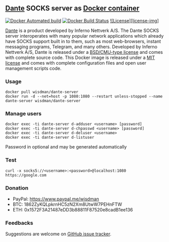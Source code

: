 ## [Dante][dante] SOCKS server as [Docker container][docker]

[![Docker Automated build](https://img.shields.io/docker/automated/wisdman/dante-server.svg)][docker]
[![Docker Build Status](https://img.shields.io/docker/build/wisdman/dante-server.svg)][docker]
[![License][license-img]](LICENSE)

[Dante][dante] is a product developed by Inferno Nettverk A/S. The Dante SOCKS server interoperates with many popular network applications which already have SOCKS support built in to them, such as most web-browsers, instant messaging programs, Telegram, and many others. Developed by Inferno Nettverk A/S, Dante is released under a [BSD/CMU-type license](ftp://ftp.inet.no/pub/socks/LICENSE) and comes with complete source code. This Docker image is released under a [MIT license](LICENSE) and comes with complete configuration files and open user management scripts code.

### Usage

```console
docker pull wisdman/dante-server
docker run -d --net=host -p 1080:1080 --restart unless-stopped --name dante-server wisdman/dante-server
```

### Manage users

```console
docker exec -ti dante-server d-adduser <username> [password]
docker exec -ti dante-server d-chpasswd <username> [password]
docker exec -ti dante-server d-deluser <username>
docker exec -ti dante-server d-listuser
```

Password in optional and may be generated automatically

### Test

```console
curl -x socks5://<username>:<password>@localhost:1080 https://google.com
```

### Donation

* PayPal: https://www.paypal.me/wisdman
* BTC: 1862ZyKQLpkrnHC5zN2Xm8UtwW7PEHnFTW
* ETH: 0x1572F3A21487eDD3b88811F87520e8cadB1ee136

### Feedbacks

Suggestions are welcome on [GitHub issue tracker](https://github.com/wisdman/dante-server/issues).

[dante]: https://www.inet.no/dante/index.html
[docker]: https://hub.docker.com/r/wisdman/dante-server/
